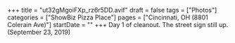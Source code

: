 +++
title = "ut32gMgoiFXp_rz6r5DD.avif"
draft = false
tags = ["Photos"]
categories = ["ShowBiz Pizza Place"]
pages = ["Cincinnati, OH (8801 Colerain Ave)"]
startDate = ""
+++
Day 1 of cleanout. The street sign still up. (September 23, 2019)
